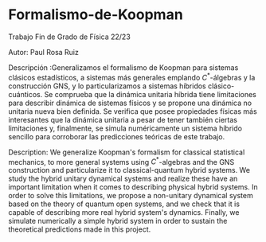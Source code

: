 # Formalismo-de-Koopman
Trabajo Fin de Grado de Física 22/23 

Autor: Paul Rosa Ruiz

 Descripción :Generalizamos el formalismo de Koopman para sistemas clásicos estadísticos, a sistemas más generales emplando $C^*$-álgebras y la construcción GNS, y lo particularizamos a sistemas híbridos clásico-cuánticos. Se comprueba que la dinámica unitaria híbrida tiene limitaciones para describir dinámica de sistemas físicos y se propone una dinámica no unitaria nueva bien definida. Se verifica que posee propiedades físicas más interesantes que la dinámica unitaria a pesar de tener también ciertas limitaciones y, finalmente, se simula numéricamente un sistema híbrido sencillo para corroborar las predicciones teóricas de este trabajo.

 Description:  We generalize Koopman's formalism for classical statistical mechanics, to more general systems using $C^*$-algebras and the GNS construction and particularize it to classical-quantum hybrid systems. We study the hybrid unitary dynamical systems and realize these have an important limitation when it comes to describing physical hybrid systems. In order to solve this limitations, we propose a non-unitary dynamical system based on the theory of quantum open systems, and we check that it is capable of describing more real hybrid system's dynamics. Finally, we simulate numerically a simple hybrid system in order to sustain the theoretical predictions made in this project.
